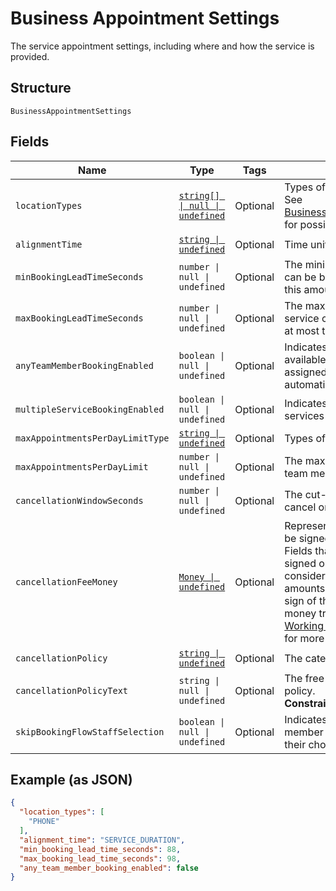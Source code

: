 <!-- Optimized: 2025-10-06 -->
<!-- RPM: 1.6.2.1.1.6.2.1_business-appointment-settings_20251006 -->
<!-- Session: E2E RPM DNA Application -->
<!-- AOM: RND (Reggie & Dro) -->
<!-- COI: TECHNOLOGY -->
<!-- RPM: HIGH -->
<!-- ACTION: BUILD -->


# Business Appointment Settings

The service appointment settings, including where and how the service is provided.

## Structure

`BusinessAppointmentSettings`

## Fields

| Name | Type | Tags | Description |
|  --- | --- | --- | --- |
| `locationTypes` | [`string[] \| null \| undefined`](../../doc/models/business-appointment-settings-booking-location-type.md) | Optional | Types of the location allowed for bookings.<br>See [BusinessAppointmentSettingsBookingLocationType](#type-businessappointmentsettingsbookinglocationtype) for possible values |
| `alignmentTime` | [`string \| undefined`](../../doc/models/business-appointment-settings-alignment-time.md) | Optional | Time units of a service duration for bookings. |
| `minBookingLeadTimeSeconds` | `number \| null \| undefined` | Optional | The minimum lead time in seconds before a service can be booked. A booking must be created at least this amount of time before its starting time. |
| `maxBookingLeadTimeSeconds` | `number \| null \| undefined` | Optional | The maximum lead time in seconds before a service can be booked. A booking must be created at most this amount of time before its starting time. |
| `anyTeamMemberBookingEnabled` | `boolean \| null \| undefined` | Optional | Indicates whether a customer can choose from all available time slots and have a staff member assigned<br>automatically (`true`) or not (`false`). |
| `multipleServiceBookingEnabled` | `boolean \| null \| undefined` | Optional | Indicates whether a customer can book multiple services in a single online booking. |
| `maxAppointmentsPerDayLimitType` | [`string \| undefined`](../../doc/models/business-appointment-settings-max-appointments-per-day-limit-type.md) | Optional | Types of daily appointment limits. |
| `maxAppointmentsPerDayLimit` | `number \| null \| undefined` | Optional | The maximum number of daily appointments per team member or per location. |
| `cancellationWindowSeconds` | `number \| null \| undefined` | Optional | The cut-off time in seconds for allowing clients to cancel or reschedule an appointment. |
| `cancellationFeeMoney` | [`Money \| undefined`](../../doc/models/money.md) | Optional | Represents an amount of money. `Money` fields can be signed or unsigned.<br>Fields that do not explicitly define whether they are signed or unsigned are<br>considered unsigned and can only hold positive amounts. For signed fields, the<br>sign of the value indicates the purpose of the money transfer. See<br>[Working with Monetary Amounts](https://developer.squareup.com/docs/build-basics/working-with-monetary-amounts)<br>for more information. |
| `cancellationPolicy` | [`string \| undefined`](../../doc/models/business-appointment-settings-cancellation-policy.md) | Optional | The category of the seller’s cancellation policy. |
| `cancellationPolicyText` | `string \| null \| undefined` | Optional | The free-form text of the seller's cancellation policy.<br>**Constraints**: *Maximum Length*: `65536` |
| `skipBookingFlowStaffSelection` | `boolean \| null \| undefined` | Optional | Indicates whether customers has an assigned staff member (`true`) or can select s staff member of their choice (`false`). |

## Example (as JSON)

```json
{
  "location_types": [
    "PHONE"
  ],
  "alignment_time": "SERVICE_DURATION",
  "min_booking_lead_time_seconds": 88,
  "max_booking_lead_time_seconds": 98,
  "any_team_member_booking_enabled": false
}
```
